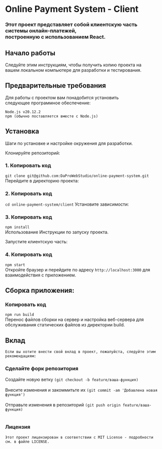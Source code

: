 # Online Payment System - Client
### Этот проект представляет собой клиентскую часть системы онлайн-платежей, <br> построенную с использованием React.

## Начало работы
Следуйте этим инструкциям, чтобы получить копию проекта на <br> вашем локальном компьютере для разработки и тестирования.

## Предварительные требования
Для работы с проектом вам понадобится установить <br> следующее программное обеспечение:

    Node.js v20.12.2
    npm (обычно поставляется вместе с Node.js)

## Установка
Шаги по установке и настройке окружения для разработки.

Клонируйте репозиторий:

### 1. Копировать код
`git clone git@github.com:DaProWebStudio/online-payment-system.git` <br>
Перейдите в директорию проекта:

### 2. Копировать код
`cd online-payment-system/client`
Установите зависимости:


### 3. Копировать код
`npm install`<br>
Использование
Инструкции по запуску проекта.

Запустите клиентскую часть:

### 4. Копировать код
`npm start`<br>
Откройте браузер и перейдите по адресу `http://localhost:3000` для взаимодействия с приложением.

## Сборка приложения:

### Копировать код
`npm run build` <br>
Перенос файлов сборки на сервер и настройка веб-сервера для обслуживания статических файлов из директории build.

## Вклад
    Если вы хотите внести свой вклад в проект, пожалуйста, следуйте этим рекомендациям:

### Сделайте форк репозитория
Создайте новую ветку `(git checkout -b feature/ваша-функция)` <br><br>
Внесите изменения и закоммитьте их `(git commit -am 'Добавлена новая функция')` <br><br>
Отправьте изменения в репозиторий `(git push origin feature/ваша-функция)` <br><br>

### Лицензия
    Этот проект лицензирован в соответствии с MIT License - подробности см. в файле LICENSE.
